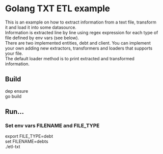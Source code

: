# Golang TXT ETL example

This is an example on how to extract information from a text file, transform it and load it into some datasource.<br>
Information is extracted line by line using regex expression for each type of file defined by env vars (see below).<br>
There are two implemented entities, debt and client. You can implement your own adding new extractors, transformers and loaders  that supports your file.<br>
The default loader method is to print extracted and transformed information.<br>

## Build
dep ensure<br>
go build<br>

## Run...
### Set env vars FILENAME and FILE_TYPE<br>

export FILE_TYPE=debt<br>
set FILENAME=debts<br>
./etl-txt<br>
